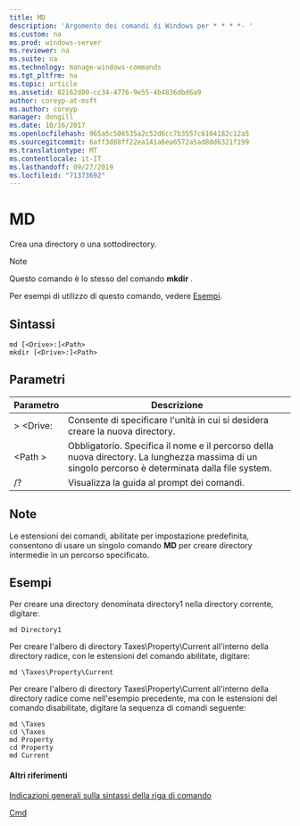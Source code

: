 ```yaml
---
title: MD
description: 'Argomento dei comandi di Windows per * * * *- '
ms.custom: na
ms.prod: windows-server
ms.reviewer: na
ms.suite: na
ms.technology: manage-windows-commands
ms.tgt_pltfrm: na
ms.topic: article
ms.assetid: 82162d00-cc34-4776-9e55-4b4836dbd6a9
author: coreyp-at-msft
ms.author: coreyp
manager: dongill
ms.date: 10/16/2017
ms.openlocfilehash: 965a5c506535a2c52d6cc7b3557c6104182c12a5
ms.sourcegitcommit: 6aff3d88ff22ea141a6ea6572a5ad8dd6321f199
ms.translationtype: MT
ms.contentlocale: it-IT
ms.lasthandoff: 09/27/2019
ms.locfileid: "71373692"
---
```

# <a name="md"></a>MD



Crea una directory o una sottodirectory.

> [!NOTE]
> Questo comando è lo stesso del comando **mkdir** .

Per esempi di utilizzo di questo comando, vedere [Esempi](#BKMK_examples).

## <a name="syntax"></a>Sintassi

```
md [<Drive>:]<Path>
mkdir [<Drive>:]<Path>
```

## <a name="parameters"></a>Parametri

|Parametro|Descrizione|
|---------|-----------|
|> \<Drive:|Consente di specificare l'unità in cui si desidera creare la nuova directory.|
|\<Path >|Obbligatorio. Specifica il nome e il percorso della nuova directory. La lunghezza massima di un singolo percorso è determinata dalla file system.|
|/?|Visualizza la guida al prompt dei comandi.|

## <a name="remarks"></a>Note

Le estensioni dei comandi, abilitate per impostazione predefinita, consentono di usare un singolo comando **MD** per creare directory intermedie in un percorso specificato.

## <a name="BKMK_examples"></a>Esempi

Per creare una directory denominata directory1 nella directory corrente, digitare:
```
md Directory1
```
Per creare l'albero di directory Taxes\Property\Current all'interno della directory radice, con le estensioni del comando abilitate, digitare:
```
md \Taxes\Property\Current
```
Per creare l'albero di directory Taxes\Property\Current all'interno della directory radice come nell'esempio precedente, ma con le estensioni del comando disabilitate, digitare la sequenza di comandi seguente:
```
md \Taxes
cd \Taxes 
md Property
cd Property
md Current
```

#### <a name="additional-references"></a>Altri riferimenti

[Indicazioni generali sulla sintassi della riga di comando](command-line-syntax-key.md)

[Cmd](cmd.md)